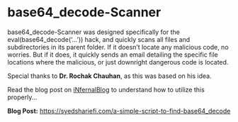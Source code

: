 # base64_decode-Scanner

base64_decode-Scanner was designed specifically for the eval(base64_decode(‘…’)) hack, and quickly scans all files and subdirectories in its parent folder.  If it doesn’t locate any malicious code, no worries.  But if it does, it quickly sends an email detailing the specific file locations where the malicious, or just downright dangerous code is located.

Special thanks to **Dr. Rochak Chauhan**, as this was based on his idea.

Read the blog post on [iNfernalBlog](https://syedshariefi.com) to understand how to utilize this properly...

**Blog Post:** https://syedshariefi.com/a-simple-script-to-find-base64_decode
